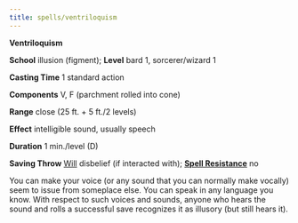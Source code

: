 ```yaml
---
title: spells/ventriloquism
---
```

 **Ventriloquism**

**School** illusion (figment); **Level** bard 1, sorcerer/wizard 1

**Casting Time** 1 standard action

**Components** V, F (parchment rolled into cone)

**Range** close (25 ft. + 5 ft./2 levels)

**Effect** intelligible sound, usually speech

**Duration** 1 min./level (D)

**Saving Throw** [Will](../combat.md#_will) disbelief (if interacted with); **[Spell Resistance](../glossary.md#_spell-resistance)** no

You can make your voice (or any sound that you can normally make vocally) seem to issue from someplace else. You can speak in any language you know. With respect to such voices and sounds, anyone who hears the sound and rolls a successful save recognizes it as illusory (but still hears it).

